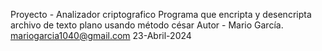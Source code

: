  Proyecto - Analizador criptografico
 Programa que encripta y desencripta archivo de texto plano usando método césar
 Autor - Mario García. mariogarcia1040@gmail.com
 23-Abril-2024
